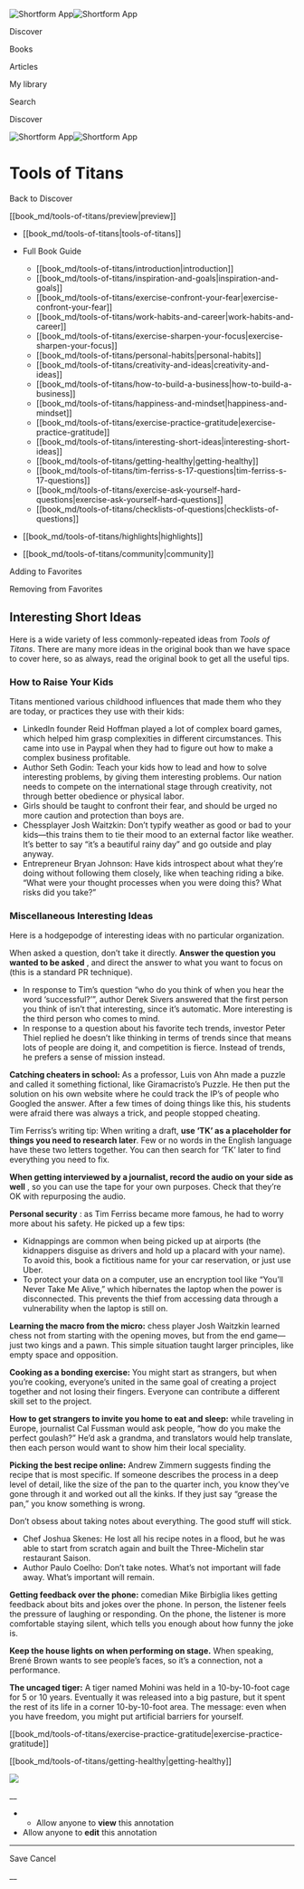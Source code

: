 ![Shortform App](/img/logo.36a2399e.svg)![Shortform App](/img/logo-dark.70c1b072.svg)

Discover

Books

Articles

My library

Search

Discover

![Shortform App](/img/logo.36a2399e.svg)![Shortform App](/img/logo-dark.70c1b072.svg)

# Tools of Titans

Back to Discover

[[book_md/tools-of-titans/preview|preview]]

  * [[book_md/tools-of-titans|tools-of-titans]]
  * Full Book Guide

    * [[book_md/tools-of-titans/introduction|introduction]]
    * [[book_md/tools-of-titans/inspiration-and-goals|inspiration-and-goals]]
    * [[book_md/tools-of-titans/exercise-confront-your-fear|exercise-confront-your-fear]]
    * [[book_md/tools-of-titans/work-habits-and-career|work-habits-and-career]]
    * [[book_md/tools-of-titans/exercise-sharpen-your-focus|exercise-sharpen-your-focus]]
    * [[book_md/tools-of-titans/personal-habits|personal-habits]]
    * [[book_md/tools-of-titans/creativity-and-ideas|creativity-and-ideas]]
    * [[book_md/tools-of-titans/how-to-build-a-business|how-to-build-a-business]]
    * [[book_md/tools-of-titans/happiness-and-mindset|happiness-and-mindset]]
    * [[book_md/tools-of-titans/exercise-practice-gratitude|exercise-practice-gratitude]]
    * [[book_md/tools-of-titans/interesting-short-ideas|interesting-short-ideas]]
    * [[book_md/tools-of-titans/getting-healthy|getting-healthy]]
    * [[book_md/tools-of-titans/tim-ferriss-s-17-questions|tim-ferriss-s-17-questions]]
    * [[book_md/tools-of-titans/exercise-ask-yourself-hard-questions|exercise-ask-yourself-hard-questions]]
    * [[book_md/tools-of-titans/checklists-of-questions|checklists-of-questions]]
  * [[book_md/tools-of-titans/highlights|highlights]]
  * [[book_md/tools-of-titans/community|community]]



Adding to Favorites 

Removing from Favorites 

## Interesting Short Ideas

Here is a wide variety of less commonly-repeated ideas from  _Tools of Titans_. There are many more ideas in the original book than we have space to cover here, so as always, read the original book to get all the useful tips.

### How to Raise Your Kids

Titans mentioned various childhood influences that made them who they are today, or practices they use with their kids:

  * LinkedIn founder Reid Hoffman played a lot of complex board games, which helped him grasp complexities in different circumstances. This came into use in Paypal when they had to figure out how to make a complex business profitable.
  * Author Seth Godin: Teach your kids how to lead and how to solve interesting problems, by giving them interesting problems. Our nation needs to compete on the international stage through creativity, not through better obedience or physical labor.
  * Girls should be taught to confront their fear, and should be urged no more caution and protection than boys are.
  * Chessplayer Josh Waitzkin: Don’t typify weather as good or bad to your kids—this trains them to tie their mood to an external factor like weather. It’s better to say “it’s a beautiful rainy day” and go outside and play anyway.
  * Entrepreneur Bryan Johnson: Have kids introspect about what they’re doing without following them closely, like when teaching riding a bike. “What were your thought processes when you were doing this? What risks did you take?”



### Miscellaneous Interesting Ideas

Here is a hodgepodge of interesting ideas with no particular organization.

When asked a question, don’t take it directly. **Answer the question you wanted to be asked** , and direct the answer to what you want to focus on (this is a standard PR technique).

  * In response to Tim’s question “who do you think of when you hear the word ‘successful?’”, author Derek Sivers answered that the first person you think of isn’t that interesting, since it’s automatic. More interesting is the third person who comes to mind.
  * In response to a question about his favorite tech trends, investor Peter Thiel replied he doesn’t like thinking in terms of trends since that means lots of people are doing it, and competition is fierce. Instead of trends, he prefers a sense of mission instead.



**Catching cheaters in school:** As a professor, Luis von Ahn made a puzzle and called it something fictional, like Giramacristo’s Puzzle. He then put the solution on his own website where he could track the IP’s of people who Googled the answer. After a few times of doing things like this, his students were afraid there was always a trick, and people stopped cheating.

Tim Ferriss’s writing tip: When writing a draft, **use ‘TK’ as a placeholder for things you need to research later**. Few or no words in the English language have these two letters together. You can then search for ‘TK’ later to find everything you need to fix.

**When getting interviewed by a journalist, record the audio on your side as well** , so you can use the tape for your own purposes. Check that they’re OK with repurposing the audio.

**Personal security** : as Tim Ferriss became more famous, he had to worry more about his safety. He picked up a few tips:

  * Kidnappings are common when being picked up at airports (the kidnappers disguise as drivers and hold up a placard with your name). To avoid this, book a fictitious name for your car reservation, or just use Uber.
  * To protect your data on a computer, use an encryption tool like “You’ll Never Take Me Alive,” which hibernates the laptop when the power is disconnected. This prevents the thief from accessing data through a vulnerability when the laptop is still on.



**Learning the macro from the micro:** chess player Josh Waitzkin learned chess not from starting with the opening moves, but from the end game—just two kings and a pawn. This simple situation taught larger principles, like empty space and opposition.

**Cooking as a bonding exercise:** You might start as strangers, but when you’re cooking, everyone’s united in the same goal of creating a project together and not losing their fingers. Everyone can contribute a different skill set to the project.

**How to get strangers to invite you home to eat and sleep:** while traveling in Europe, journalist Cal Fussman would ask people, “how do you make the perfect goulash?” He’d ask a grandma, and translators would help translate, then each person would want to show him their local speciality.

**Picking the best recipe online:** Andrew Zimmern suggests finding the recipe that is most specific. If someone describes the process in a deep level of detail, like the size of the pan to the quarter inch, you know they’ve gone through it and worked out all the kinks. If they just say “grease the pan,” you know something is wrong.

Don’t obsess about taking notes about everything. The good stuff will stick.

  * Chef Joshua Skenes: He lost all his recipe notes in a flood, but he was able to start from scratch again and built the Three-Michelin star restaurant Saison.
  * Author Paulo Coelho: Don’t take notes. What’s not important will fade away. What’s important will remain. 



**Getting feedback over the phone:** comedian Mike Birbiglia likes getting feedback about bits and jokes over the phone. In person, the listener feels the pressure of laughing or responding. On the phone, the listener is more comfortable staying silent, which tells you enough about how funny the joke is.

**Keep the house lights on when performing on stage.** When speaking, Brené Brown wants to see people’s faces, so it’s a connection, not a performance.

**The uncaged tiger:** A tiger named Mohini was held in a 10-by-10-foot cage for 5 or 10 years. Eventually it was released into a big pasture, but it spent the rest of its life in a corner 10-by-10-foot area. The message: even when you have freedom, you might put artificial barriers for yourself. 

[[book_md/tools-of-titans/exercise-practice-gratitude|exercise-practice-gratitude]]

[[book_md/tools-of-titans/getting-healthy|getting-healthy]]

![](https://bat.bing.com/action/0?ti=56018282&Ver=2&mid=61eb9d93-6bcb-45c6-acc3-fac8cbb4a5ca&sid=72e6e650642c11eeb2dd2161d176fe8d&vid=72e70890642c11eeb72d79fe7b6df2c6&vids=0&msclkid=N&pi=0&lg=en-US&sw=800&sh=600&sc=24&nwd=1&tl=Shortform%20%7C%20Book&p=https%3A%2F%2Fwww.shortform.com%2Fapp%2Fbook%2Ftools-of-titans%2Finteresting-short-ideas&r=&lt=1135&evt=pageLoad&sv=1&rn=991399)

__

  *   * Allow anyone to **view** this annotation
  * Allow anyone to **edit** this annotation



* * *

Save Cancel

__



